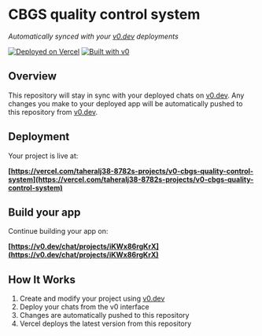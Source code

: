 # CBGS quality control system

*Automatically synced with your [v0.dev](https://v0.dev) deployments*

[![Deployed on Vercel](https://img.shields.io/badge/Deployed%20on-Vercel-black?style=for-the-badge&logo=vercel)](https://vercel.com/taheralj38-8782s-projects/v0-cbgs-quality-control-system)
[![Built with v0](https://img.shields.io/badge/Built%20with-v0.dev-black?style=for-the-badge)](https://v0.dev/chat/projects/iKWx86rgKrX)

## Overview

This repository will stay in sync with your deployed chats on [v0.dev](https://v0.dev).
Any changes you make to your deployed app will be automatically pushed to this repository from [v0.dev](https://v0.dev).

## Deployment

Your project is live at:

**[https://vercel.com/taheralj38-8782s-projects/v0-cbgs-quality-control-system](https://vercel.com/taheralj38-8782s-projects/v0-cbgs-quality-control-system)**

## Build your app

Continue building your app on:

**[https://v0.dev/chat/projects/iKWx86rgKrX](https://v0.dev/chat/projects/iKWx86rgKrX)**

## How It Works

1. Create and modify your project using [v0.dev](https://v0.dev)
2. Deploy your chats from the v0 interface
3. Changes are automatically pushed to this repository
4. Vercel deploys the latest version from this repository